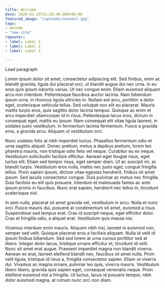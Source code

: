 ```yaml
---
title: Welcome
date: 2020-01-23T21:28:49.000+00:00
featured_image: "/uploads/connect.jpg"
tags:
- wecome
- "new site"
repeater:
- label: Label 1
- label: Label 2
- label: Label 3

---
```

Lead paragraph

Lorem ipsum dolor sit amet, consectetur adipiscing elit. Sed finibus, enim ac blandit gravida, ligula dui placerat orci, ut blandit augue dui nec urna. In eu eros quis ipsum lobortis varius. Ut nec congue enim. Etiam euismod aliquam arcu non interdum. Pellentesque faucibus auctor lacinia. Nam bibendum ipsum urna, in rhoncus ligula ultricies in. Nullam est arcu, porttitor a dolor eget, scelerisque vehicula tellus. Sed volutpat non elit eu placerat. Mauris mattis turpis eros, quis sagittis dolor lacinia tempus. Quisque ac enim et arcu imperdiet ullamcorper id in risus. Pellentesque lacus eros, dictum in consequat eget, mattis eu ipsum. Nam consequat elit vitae ligula laoreet, in sodales justo vestibulum. In fermentum lacinia fermentum. Fusce a gravida eros, a gravida arcu. Aliquam ut vestibulum orci.

Nunc sodales felis at nibh imperdiet luctus. Phasellus fermentum odio et urna sagittis aliquet. Donec pretium, metus a dapibus pretium, lorem leo pharetra mauris, non tristique odio felis vel neque. Curabitur eu ex neque. Vestibulum sollicitudin facilisis efficitur. Aenean eget feugiat risus, eget luctus elit. Etiam sed tempor risus, eget semper diam. Ut ac suscipit mi, ac blandit turpis. Vestibulum eros nulla, mattis nec justo eget, congue fringilla tellus. Proin sapien ipsum, dictum vitae egestas hendrerit, finibus sit amet ipsum. Sed iaculis consectetur congue. Duis pulvinar ac metus nec fringilla. Duis facilisis eu elit quis posuere. Interdum et malesuada fames ac ante ipsum primis in faucibus. Nunc erat sapien, hendrerit nec tellus in, tincidunt scelerisque nisl.

In sem nulla, placerat sit amet gravida vel, vestibulum in arcu. Nulla et nunc orci. Fusce mauris dui, posuere at condimentum sit amet, euismod a risus. Suspendisse sed tempus erat. Cras id suscipit neque, eget efficitur dolor. Cras et fringilla odio, a aliquet erat. Vestibulum quis massa nisi.

Vivamus interdum enim mauris. Aliquam nibh nisi, laoreet in euismod non, semper sed velit. Quisque placerat eros a facilisis aliquam. Nulla id velit id ipsum finibus bibendum. Sed sed lorem at urna cursus porttitor sed at libero. Integer dolor lacus, tristique ornare efficitur et, tincidunt id velit. Nunc sit amet erat augue. Praesent imperdiet magna non blandit viverra. Aenean ex erat, laoreet eleifend blandit nec, faucibus sit amet nulla. Proin velit ligula, tristique id risus a, fringilla consectetur sapien. Etiam ut viverra dui. Vivamus ac magna ornare, pulvinar leo quis, viverra mauris. Vestibulum libero libero, gravida quis sapien eget, consequat venenatis neque. Proin eleifend euismod nisl a fringilla. Ut luctus, lacus id posuere tempor, nibh dolor euismod magna, at rutrum nunc orci non diam.
